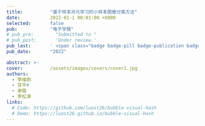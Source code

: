 ```yaml
---
title:          "基于样本对元学习的小样本图像分类方法"
date:           2022-01-1 00:01:00 +0800
selected:       false
pub:            "电子学报"
# pub_pre:        "Submitted to "
# pub_post:       'Under review.'
pub_last:       ' <span class="badge badge-pill badge-publication badge-success">一级学报</span>'
pub_date:       "2022"

abstract: >-
cover:          /assets/images/covers/cover1.jpg
authors:
  - 李维刚
  - 甘平#
  - 谢璐
  - 李松涛
links:
  # Code: https://github.com/luost26/bubble-visual-hash
  # Demo: https://luost26.github.io/bubble-visual-hash
---
```

